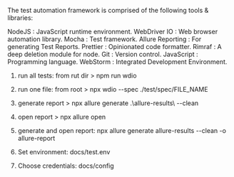 The test automation framework is comprised of the following tools & libraries:

NodeJS : JavaScript runtime environment.
WebDriver IO : Web browser automation library.
Mocha : Test framework.
Allure Reporting : For generating Test Reports.
Prettier : Opinionated code formatter.
Rimraf : A deep deletion module for node.
Git : Version control.
JavaScript : Programming language.
WebStorm : Integrated Development Environment.



1. run all tests: from rut dir > npm run wdio
2. run one file: from root > npx wdio --spec ./test/spec/FILE_NAME

3. generate report > npx allure generate .\allure-results\ --clean
4. open report > npx allure open
5. generate and open report: npx allure generate allure-results --clean -o allure-report


6. Set environment: docs/test.env
7. Choose credentials: docs/config



